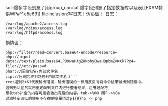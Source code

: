 sqli:爆多字段别忘了用group_concat
爆字段别忘了指定数据库以及表[[EXAM特供WP#^1e5e69]]
fileinclusion:写日志！伪协议！
日志：
```
/var/log/apache2/access.log
/var/log/nginx/access.log
/var/log/httpd/access.log
```
伪协议：
```
php://filter/read=convert.base64-encode/resource=
php://input
data://text/plain;base64,PD9waHAgZWNobyBwaHBpbmZvKCk7Pz4=
file:///etc/passwd
phar://压缩包名/内部文件名
zip://压缩包绝对路径#内部文件名（```
rce:遇到2>&1代表输出错误，输出错误的一律用反引号将命令结果输出到错误中。
遇到无回显的就用重定向到文件内进行查看结果，活用通配符
想象tab补全的内容可能会输出有趣的内容。tab->%09 回车->%0a
过滤特定词汇的使用不存在的变量绕过p${9}hp -> php